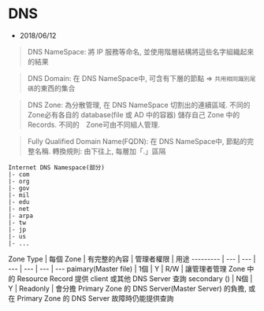 # DNS
- 2018/06/12

> DNS NameSpace:
將 IP 服務等命名, 並使用階層結構將這些名字組織起來的結果

> DNS Domain:
在 DNS NameSpace中, 可含有下層的節點 => `共用相同識別尾碼`的東西的集合

> DNS Zone:
為分散管理, 在 DNS NameSpace 切割出的連續區域. 不同的 Zone必有各自的 database(file 或 AD 中的容器) 儲存自己 Zone 中的 Records. 不同的　Zone可由不同組人管理.

> Fully Qualified Domain Name(FQDN):
在 DNS NameSpace中, 節點的完整名稱. 轉換規則: 由下往上, 每層加「.」區隔

```
Internet DNS Namespace(部分)
|- com 
|- org 
|- gov 
|- mil 
|- edu 
|- net 
|- arpa 
|- tw 
|- jp 
|- us 
|- ...
```

Zone Type | 每個 Zone | 有完整的內容 | 管理者權限 | 用途
--------- | --- | --- | --- | --- | --- | ---
paimary(Master file) | 1個 | Y | R/W | 讓管理者管理 Zone 中的 Resource Record 提供 client 或其他 DNS Server 查詢
secondary () | N個 | Y | Readonly | 會分擔 Primary Zone 的 DNS Server(Master Server) 的負擔, 或在 Primary Zone 的 DNS Server 故障時仍能提供查詢